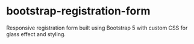 # bootstrap-registration-form
Responsive registration form built using Bootstrap 5 with custom CSS for glass effect and styling.

